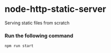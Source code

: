# node-http-static-server
Serving static files from scratch 

### Run the following command
  ```
  npm run start
  
  ```
